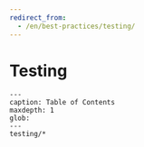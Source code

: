 ```yaml
---
redirect_from:
  - /en/best-practices/testing/
---
```


# Testing

```{toctree}
---
caption: Table of Contents
maxdepth: 1
glob:
---
testing/*
```
